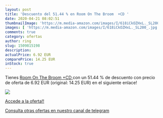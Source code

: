```yaml
---
layout: post
title: 'Descuento del 51.44 % en Room On The Broom  +CD '
date: 2020-04-21 08:02:51
thumbnailImage: 'https://m.media-amazon.com/images/I/618iCkOZHxL._SL200_.jpg'
images: [ 'https://m.media-amazon.com/images/I/618iCkOZHxL._SL200_.jpg' ]
comments: true
category: ofertas
author: ring
slug: 1509815198
description:
actualPrice: 6.92 EUR
comparePrice: 14.25 EUR
inStock: true
---
```


Tienes [Room On The Broom  +CD ](https://www.amazon.com/dp/1509815198/?tag=redken08-20) con un 51.44 % de descuento con precio de oferta de 6.92 EUR (original: 14.25 EUR) en el siguiente enlace!

[![](https://m.media-amazon.com/images/I/618iCkOZHxL._SL200_.jpg)](https://www.amazon.com/dp/1509815198/?tag=redken08-20)

[Accede a la oferta!!](https://www.amazon.com/dp/1509815198/?tag=redken08-20)

[Consulta otras ofertas en nuestro canal de telegram](https://t.me/s/ofertas25)
